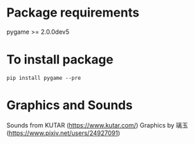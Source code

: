 # Package requirements
pygame >= 2.0.0dev5

# To install package
```
pip install pygame --pre
```

# Graphics and Sounds
Sounds from KUTAR (https://www.kutar.com/)
Graphics by 璃玉 (https://www.pixiv.net/users/24927091)